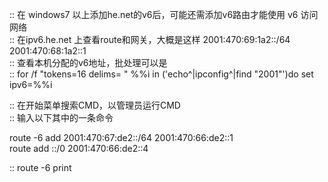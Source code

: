 
:: 在 windows7 以上添加he.net的v6后，可能还需添加v6路由才能使用 v6 访问网络  
:: 在ipv6.he.net 上查看route和网关，大概是这样 2001:470:69:1a2::/64 2001:470:68:1a2::1  
:: 查看本机分配的v6地址，批处理可以是  
:: for /f "tokens=16 delims= " %%i in ('echo^|ipconfig^|find "2001"')do set ipv6=%%i  
  
:: 在开始菜单搜索CMD，以管理员运行CMD  
:: 输入以下其中的一条命令  
  
route -6 add 2001:470:67:de2::/64 2001:470:66:de2::1  
route add ::/0 2001:470:66:de2::4  
  
:: route -6 print  
  
  
